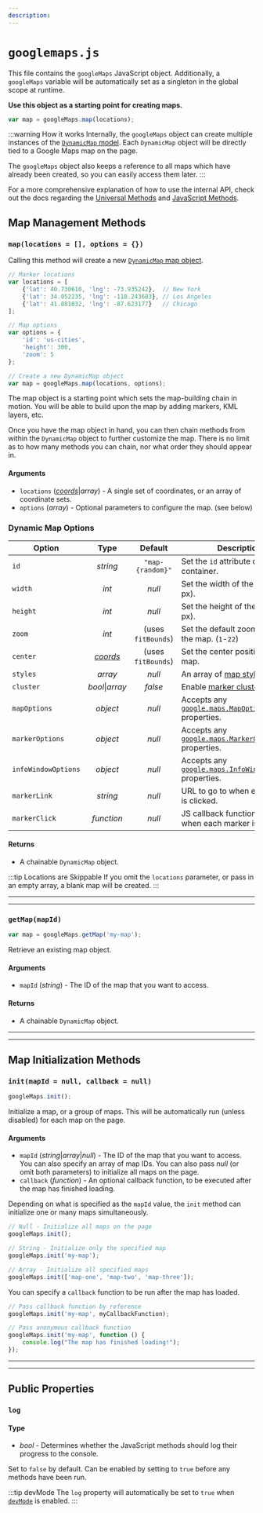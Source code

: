 ```yaml
---
description:
---
```


# `googlemaps.js`

This file contains the `googleMaps` JavaScript object. Additionally, a `googleMaps` variable will be automatically set as a singleton in the global scope at runtime.

**Use this object as a starting point for creating maps.**

```js
var map = googleMaps.map(locations);
```

:::warning How it works
Internally, the `googleMaps` object can create multiple instances of the [`DynamicMap` model](/javascript/dynamicmap.js/). Each `DynamicMap` object will be directly tied to a Google Maps map on the page.

The `googleMaps` object also keeps a reference to all maps which have already been created, so you can easily access them later.
:::

For a more comprehensive explanation of how to use the internal API, check out the docs regarding the [Universal Methods](/dynamic-maps/universal-methods/) and [JavaScript Methods](/dynamic-maps/javascript-methods/).

## Map Management Methods

### `map(locations = [], options = {})`

Calling this method will create a new [`DynamicMap` map object](/javascript/dynamicmap.js/).

```js
// Marker locations
var locations = [
    {'lat': 40.730610, 'lng': -73.935242},  // New York
    {'lat': 34.052235, 'lng': -118.243683}, // Los Angeles
    {'lat': 41.881832, 'lng': -87.623177}   // Chicago
];

// Map options
var options = {
    'id': 'us-cities',
    'height': 300,
    'zoom': 5
};

// Create a new DynamicMap object
var map = googleMaps.map(locations, options);
```

The map object is a starting point which sets the map-building chain in motion. You will be able to build upon the map by adding markers, KML layers, etc.

Once you have the map object in hand, you can then chain methods from within the `DynamicMap` object to further customize the map. There is no limit as to how many methods you can chain, nor what order they should appear in.

#### Arguments

 - `locations` (_[coords](/models/coordinates/)_|_array_) - A single set of coordinates, or an array of coordinate sets.
 - `options` (_array_) - Optional parameters to configure the map. (see below)

### Dynamic Map Options

| Option               | Type            | Default | Description
|----------------------|:---------------:|:-------:|-------------
| `id`                 | _string_        | <span style="white-space:nowrap">`"map-{random}"`</span> | Set the `id` attribute of the map container.
| `width`              | _int_           | _null_  | Set the width of the map (in px).
| `height`             | _int_           | _null_  | Set the height of the map (in px).
| `zoom`               | _int_           | (uses `fitBounds`) | Set the default zoom level of the map. <span style="white-space:nowrap">(`1`-`22`)</span>
| `center`             | _[coords](/models/coordinates/)_ | (uses `fitBounds`) | Set the center position of the map.
| `styles`             | _array_         | _null_  | An array of [map styles](/guides/styling-a-map/).
| `cluster`            | _bool_\|_array_ | _false_ | Enable [marker clustering](/dynamic-maps/clustering-markers/).
| `mapOptions`         | _object_        | _null_  | Accepts any [`google.maps.MapOptions`](https://developers.google.com/maps/documentation/javascript/reference/map#MapOptions) properties.
| `markerOptions`      | _object_        | _null_  | Accepts any [`google.maps.MarkerOptions`](https://developers.google.com/maps/documentation/javascript/reference/marker#MarkerOptions) properties.
| `infoWindowOptions`  | _object_        | _null_  | Accepts any [`google.maps.InfoWindowOptions`](https://developers.google.com/maps/documentation/javascript/reference/info-window#InfoWindowOptions) properties.
| `markerLink`         | _string_        | _null_  | URL to go to when each marker is clicked.
| `markerClick`        | _function_      | _null_  | JS callback function triggered when each marker is clicked.

#### Returns

 - A chainable `DynamicMap` object.

:::tip Locations are Skippable
If you omit the `locations` parameter, or pass in an empty array, a blank map will be created.
:::

---
---

### `getMap(mapId)`

```js
var map = googleMaps.getMap('my-map');
```

Retrieve an existing map object.

#### Arguments

 - `mapId` (_string_) - The ID of the map that you want to access.

#### Returns

 - A chainable `DynamicMap` object.

---
---

## Map Initialization Methods

### `init(mapId = null, callback = null)`

```js
googleMaps.init();
```

Initialize a map, or a group of maps. This will be automatically run (unless disabled) for each map on the page.

#### Arguments

 - `mapId` (_string_|_array_|_null_) - The ID of the map that you want to access. You can also specify an array of map IDs. You can also pass _null_ (or omit both parameters) to initialize all maps on the page.
 - `callback` (_function_) - An optional callback function, to be executed after the map has finished loading.

Depending on what is specified as the `mapId` value, the `init` method can initialize one or many maps simultaneously.

```js
// Null - Initialize all maps on the page
googleMaps.init();

// String - Initialize only the specified map
googleMaps.init('my-map');

// Array - Initialize all specified maps
googleMaps.init(['map-one', 'map-two', 'map-three']);
```

You can specify a `callback` function to be run after the map has loaded.

```js
// Pass callback function by reference
googleMaps.init('my-map', myCallbackFunction);

// Pass anonymous callback function
googleMaps.init('my-map', function () {
    console.log("The map has finished loading!");
});
```

---
---

## Public Properties

### `log`

#### Type

 - _bool_ - Determines whether the JavaScript methods should log their progress to the console.

Set to `false` by default. Can be enabled by setting to `true` before any methods have been run.

:::tip devMode
The `log` property will automatically be set to `true` when [`devMode`](https://craftcms.com/knowledge-base/what-dev-mode-does) is enabled.
:::
